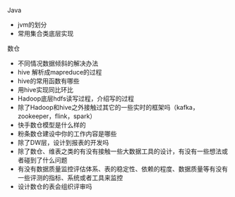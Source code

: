 Java

- jvm的划分
- 常用集合类底层实现

数仓

- 不同情况数据倾斜的解决办法
- hive 解析成mapreduce的过程
- hive的常用函数有哪些
- 用hive实现同比环比
- Hadoop底层hdfs读写过程，介绍写的过程
- 除了Hadoop和hive之外接触过其它的一些实时的框架吗（kafka，zookeeper，flink，spark）
- 快手数仓模型是什么样的
- 粉条数仓建设中你的工作内容是哪些
- 除了DW层，设计到报表的开发吗
- 除了数仓、维表之类的有没有接触一些大数据工具的设计，有没有一些想法或者碰到了什么问题
- 有没有数据质量监控评估体系、表的稳定性、依赖的程度、数据质量等有没有一些评测的指标、系统或者工具来监控
- 设计数仓的表会组织评审吗

